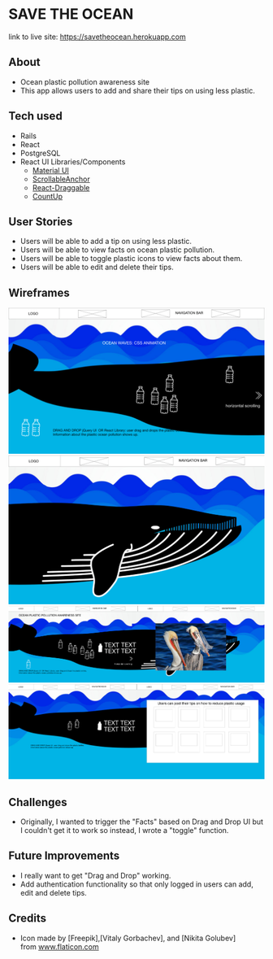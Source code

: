 # SAVE THE OCEAN
link to live site: https://savetheocean.herokuapp.com

## About

* Ocean plastic pollution awareness site
* This app allows users to add and share their tips on using less plastic.

## Tech used

* Rails
* React
* PostgreSQL
* React UI Libraries/Components
  - [Material UI](https://material-ui.com)
  - [ScrollableAnchor](https://github.com/gabergg/react-scrollable-anchor)
  - [React-Draggable](https://github.com/mzabriskie/react-draggable)
  - [CountUp](https://github.com/glennreyes/react-countup)

## User Stories

* Users will be able to add a tip on using less plastic.
* Users will be able to view facts on ocean plastic pollution.
* Users will be able to toggle plastic icons to view facts about them.
* Users will be able to edit and delete their tips.

## Wireframes

![wireframe_1](wireframes/wireframe1.png)
![wireframe_2](wireframes/wireframe2.png)
![wireframe_3](wireframes/wireframe3.png)
![wireframe_4](wireframes/wireframe4.png)

## Challenges
* Originally, I wanted to trigger the "Facts" based on Drag and Drop UI but I couldn't get it to work so instead, I wrote a "toggle" function.
## Future Improvements
* I really want to get "Drag and Drop" working.
* Add authentication functionality so that only logged in users can add, edit and delete tips.

## Credits
* Icon made by [Freepik],[Vitaly Gorbachev], and [Nikita Golubev] from www.flaticon.com
